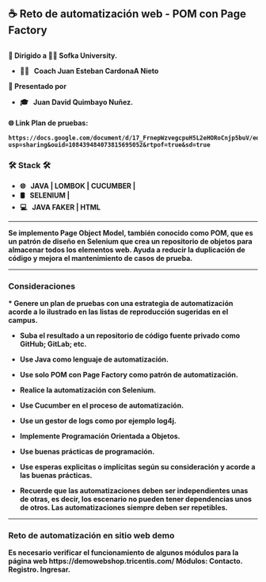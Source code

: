 <h2>
☕ Reto de automatización web - POM con Page Factory 
<h2>


 <h4>
  🚀 Dirigido a 👨‍💻 Sofka University.
   
  - 👨‍💻 &nbsp; Coach Juan Esteban CardonaA Nieto

  🚀 Presentado por
  - 🎓 &nbsp; Juan David Quimbayo Nuñez.
 <h4>
   
  
  <strong>
   🌐 Link Plan de pruebas: 
   
    https://docs.google.com/document/d/17_FrnepWzvegcpuH5L2eHORoCnjp5buV/edit?usp=sharing&ouid=108439484073815695052&rtpof=true&sd=true
  <strong>


<h3>🛠 Stack 🛠 </h3>

- 🌐 &nbsp;  JAVA | LOMBOK | CUCUMBER |
- 🛢 &nbsp; SELENIUM |
- 💻 &nbsp; JAVA FAKER | HTML

<hr>
<p>
  Se implemento Page Object Model, también conocido como POM, que es un patrón de diseño en Selenium que crea un repositorio de objetos para almacenar 
  todos los elementos web. Ayuda a reducir la duplicación de código y mejora el mantenimiento de casos de prueba.
</p>

<hr>

<h3>Consideraciones</h3>

<p>
* Genere un plan de pruebas con una estrategia de automatización acorde a lo ilustrado en las listas de reproducción sugeridas en el campus.

* Suba el resultado a un repositorio de código fuente privado como GitHub; GitLab; etc.

* Use Java como lenguaje de automatización.

* Use solo POM con Page Factory como patrón de automatización.
* Realice la automatización con Selenium.
* Use Cucumber en el proceso de automatización.
* Use un gestor de logs como por ejemplo log4j.
* Implemente Programación Orientada a Objetos.
* Use buenas prácticas de programación.
* Use esperas explicitas o implícitas según su consideración y acorde a las buenas prácticas.
* Recuerde que las automatizaciones deben ser independientes unas de otras, es decir, los escenario no pueden tener dependencias unos de otros. Las automatizaciones siempre deben ser repetibles.
</p>

<hr>

<h3>Reto de automatización en sitio web demo</h3>
<p>
  Es necesario verificar el funcionamiento de algunos módulos para la página web https://demowebshop.tricentis.com/ 
  Módulos:
  Contacto.
  Registro.
  Ingresar.
</p>
